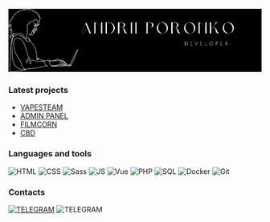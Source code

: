 [![Header](https://github.com/AndriiPoronko/AndriiPoronko/blob/main/assets/logopng.png)](https://github.com/AndriiPoronko?tab=repositories)

### Latest projects
 + [VAPESTEAM](http://31.172.78.212/)
 + [ADMIN PANEL](http://31.172.78.212/admin)
 + [FILMCORN](https://andriiporonko.github.io/filmcorn/)
 + [CBD](https://andriiporonko.github.io/CBD/)



### Languages and tools
![HTML](https://img.shields.io/badge/-HTML-1c1d1f?style=for-the-badge&logo=html5)
![CSS](https://img.shields.io/badge/-CSS-1c1d1f?style=for-the-badge&logo=css3&logoColor=1572B6)
![Sass](https://img.shields.io/badge/-Sass-1c1d1f?style=for-the-badge&logo=Sass)
![JS](https://img.shields.io/badge/-JavaScript-1c1d1f?style=for-the-badge&logo=jss)
![Vue](https://img.shields.io/badge/-Vue-1c1d1f?style=for-the-badge&logo=vue.js)
![PHP](https://img.shields.io/badge/-laravel-1c1d1f?style=for-the-badge&logo=laravel)
![SQL](https://img.shields.io/badge/-SQL-1c1d1f?style=for-the-badge&logo=MySql)
![Docker](https://img.shields.io/badge/-Docker-1c1d1f?style=for-the-badge&logo=Docker)
![Git](https://img.shields.io/badge/-git-1c1d1f?style=for-the-badge&logo=Git)

### Contacts
[![TELEGRAM](https://img.shields.io/badge/-Telagram-1c1d1f?style=for-the-badge&logo=Telegram)](https://t.me/Andrii_Poronko)
![TELEGRAM](https://img.shields.io/badge/-poronko.andrii@gmail.com-1c1d1f?style=for-the-badge&logo=Gmail)
